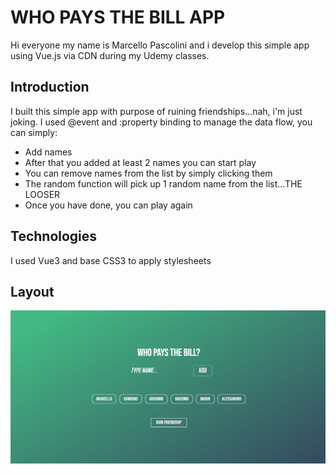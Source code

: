 # WHO PAYS THE BILL APP

Hi everyone my name is Marcello Pascolini and i develop this simple app using Vue.js via CDN during my Udemy classes.

## Introduction

I built this simple app with purpose of ruining friendships...nah, i'm just joking.
I used @event and :property binding to manage the data flow, you can simply:
- Add names 
- After that you added at least 2 names you can start play
- You can remove names from the list by simply clicking them
- The random function will pick up 1 random name from the list...THE LOOSER
- Once you have done, you can play again

## Technologies

I used Vue3 and base CSS3 to apply stylesheets

## Layout

![This is and image](./images/whopays.png)
